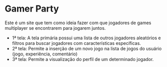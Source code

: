 # Gamer Party
Este é um site que tem como ideia fazer com que jogadores de games multiplayer se encontrarem para jogarem juntos.

* 1ª tela: A tela primária possui uma lista de outros jogadores aleatórios e filtros para buscar jogadores com características específicas.
* 2ª tela: Permite a inserção de um novo jogo na lista de jogos do usuário (jogo, experiência, comentário)
* 3ª tela: Permite a visualização do perfil de um determinado jogador.
